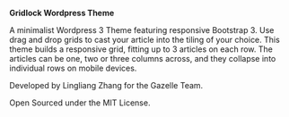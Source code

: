 **Gridlock Wordpress Theme**

A minimalist Wordpress 3 Theme featuring responsive Bootstrap 3.
Use drag and drop grids to cast your article into the tiling of 
your choice. This theme builds a responsive grid, fitting up to
3 articles on each row. The articles can be one, two or three 
columns across, and they collapse into individual rows on mobile devices.

Developed by Lingliang Zhang for the Gazelle Team.

Open Sourced under the MIT License.
